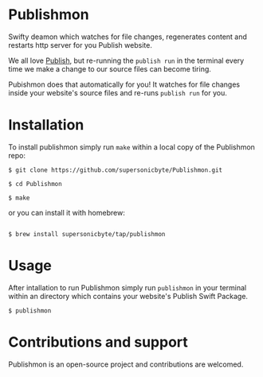 # Publishmon

Swifty deamon which watches for file changes, regenerates content and restarts http server for you Publish website.

  

We all love [Publish](https://github.com/JohnSundell/Publish), but re-running the `publish run` in the terminal every time we make a change to our source files can become tiring.

Pubishmon does that automatically for you! It watches for file changes inside your website's source files and re-runs `publish run` for you.

  

# Installation

To install publishmon simply run `make` within a local copy of the Publishmon repo:

```
$ git clone https://github.com/supersonicbyte/Publishmon.git

$ cd Publishmon

$ make
```
or you can install it with homebrew:

```

$ brew install supersonicbyte/tap/publishmon

```

# Usage

After intallation to run Publishmon simply run `publishmon` in your terminal within an directory which contains your website's Publish Swift Package.

```
$ publishmon
```

# Contributions and support

Publishmon is an open-source project and contributions are welcomed.
